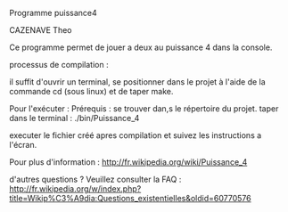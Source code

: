 Programme puissance4

CAZENAVE Theo

Ce programme permet de jouer a deux au puissance 4 dans la console. 

processus de compilation :

il suffit d'ouvrir un terminal, se positionner dans le projet à l'aide de la commande cd (sous linux) et de taper make.

Pour l'exécuter :
Prérequis : se trouver dan,s le répertoire du projet.
taper dans le terminal : ./bin/Puissance_4

executer le fichier créé apres compilation et suivez les instructions a l'écran. 


Pour plus d'information : http://fr.wikipedia.org/wiki/Puissance_4


d'autres questions ? Veuillez consulter la FAQ : http://fr.wikipedia.org/w/index.php?title=Wikip%C3%A9dia:Questions_existentielles&oldid=60770576
